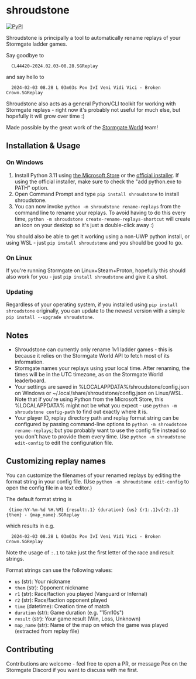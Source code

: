 # shroudstone

[![PyPI](https://img.shields.io/pypi/v/shroudstone)](https://pypi.org/project/shroudstone/)

Shroudstone is principally a tool to automatically rename replays of your
Stormgate ladder games.

Say goodbye to 

      CL44420-2024.02.03-08.28.SGReplay

and say hello to

      2024-02-03 08.28 L 03m03s Pox IvI Veni Vidi Vici - Broken Crown.SGReplay

Shroudstone also acts as a general Python/CLI toolkit for working with
Stormgate replays - right now it's probably not useful for much else, but
hopefully it will grow over time :)

Made possible by the great work of the [Stormgate
World](https://www.stormgateworld.com/) team!

## Installation & Usage

### On Windows

1. Install Python 3.11 using
   [the Microsoft Store](https://apps.microsoft.com/detail/9nrwmjp3717k) or the
   [official installer](https://www.python.org/downloads/). If using the
   official installer, make sure to check the "add python.exe to PATH" option.
2. Open Command Prompt and type `pip install shroudstone` to install shroudstone.
3. You can now invoke `python -m shroudstone rename-replays` from the command
   line to rename your replays. To avoid having to do this every time, `python
   -m shroudstone create-rename-replays-shortcut` will create an icon on your
   desktop so it's just a double-click away :)

You should also be able to get it working using a non-UWP python install, or
using WSL - just `pip install shroudstone` and you should be good to go.

### On Linux

If you're running Stormgate on Linux+Steam+Proton, hopefully this should also
work for you - just `pip install shroudstone` and give it a shot.


### Updating

Regardless of your operating system, if you installed using `pip install
shroudstone` originally, you can update to the newest version with a simple
`pip install --upgrade shroudstone`.


## Notes

- Shroudstone can currently only rename 1v1 ladder games - this is because it
  relies on the Stormgate World API to fetch most of its information.
- Stormgate names your replays using your local time. After renaming, the times
  will be in the UTC timezone, as on the Stormgate World leaderboard.
- Your settings are saved in %LOCALAPPDATA%/shroudstone/config.json on Windows
  or ~/.local/share/shroudstone/config.json on Linux/WSL. Note that if you're
  using Python from the Microsoft Store, this %LOCALAPPDATA% might not be
  what you expect - use `python -m shroudstone config-path` to find out exactly
  where it is.
- Your player ID, replay directory path and replay format string can be
  configured by passing command-line options to `python -m shroudstone
  rename-replays`; but you probably want to use the config file instead so you
  don't have to provide them every time. Use `python -m shroudstone
  edit-config` to edit the configuration file.


## Customizing replay names

You can customize the filenames of your renamed replays by editing the format
string in your config file. (Use `python -m shroudstone edit-config` to open
the config file in a text editor.)

The default format string is

     {time:%Y-%m-%d %H.%M} {result:.1} {duration} {us} {r1:.1}v{r2:.1} {them} - {map_name}.SGReplay

which results in e.g.

      2024-02-03 08.28 L 03m03s Pox IvI Veni Vidi Vici - Broken Crown.SGReplay

Note the usage of `:.1` to take just the first letter of the race and result strings.

Format strings can use the following values:

* `us` (str): Your nickname
* `them` (str): Opponent nickname
* `r1` (str): Race/faction you played (Vanguard or Infernal)
* `r2` (str): Race/faction opponent played
* `time` (datetime): Creation time of match
* `duration` (str): Game duration (e.g. "15m10s")
* `result` (str): Your game result (Win, Loss, Unknown)
* `map_name` (str): Name of the map on which the game was played (extracted from replay file)


## Contributing

Contributions are welcome - feel free to open a PR, or message Pox on the
Stormgate Discord if you want to discuss with me first.
